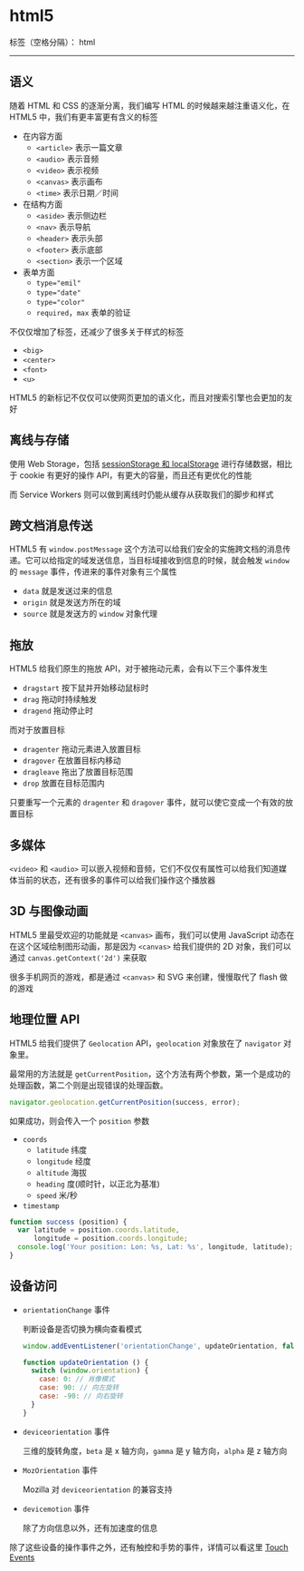 ﻿# html5

标签（空格分隔）： html

---

## 语义

随着 HTML 和 CSS 的逐渐分离，我们编写 HTML 的时候越来越注重语义化，在 HTML5 中，我们有更丰富更有含义的标签

- 在内容方面
    - `<article>` 表示一篇文章
    - `<audio>` 表示音频
    - `<video>` 表示视频
    - `<canvas>` 表示画布
    - `<time>` 表示日期／时间
- 在结构方面
    - `<aside>` 表示侧边栏
    - `<nav>` 表示导航
    - `<header>` 表示头部
    - `<footer>` 表示底部
    - `<section>` 表示一个区域
- 表单方面
    - `type="emil"`
    - `type="date"`
    - `type="color"`
    - `required`，`max` 表单的验证

不仅仅增加了标签，还减少了很多关于样式的标签

- `<big>`
- `<center>`
- `<font>`
- `<u>`

HTML5 的新标记不仅仅可以使网页更加的语义化，而且对搜索引擎也会更加的友好

## 离线与存储

使用 Web Storage，包括 [sessionStorage 和 localStorage](https://github.com/L-movingon/prepare-for-interview/blob/master/HTML/difference-between-webstorage-cookies-and-session.md#web-storage) 进行存储数据，相比于 cookie 有更好的操作 API，有更大的容量，而且还有更优化的性能

而 Service Workers 则可以做到离线时仍能从缓存从获取我们的脚步和样式


## 跨文档消息传送

HTML5 有 `window.postMessage` 这个方法可以给我们安全的实施跨文档的消息传递。它可以给指定的域发送信息，当目标域接收到信息的时候，就会触发 `window` 的 `message` 事件，传进来的事件对象有三个属性

- `data` 就是发送过来的信息
- `origin` 就是发送方所在的域
- `source` 就是发送方的 `window` 对象代理

## 拖放

HTML5 给我们原生的拖放 API，对于被拖动元素，会有以下三个事件发生

- `dragstart` 按下鼠并开始移动鼠标时
- `drag` 拖动时持续触发
- `dragend` 拖动停止时

而对于放置目标

- `dragenter` 拖动元素进入放置目标
- `dragover` 在放置目标内移动
- `dragleave` 拖出了放置目标范围
- `drop` 放置在目标范围内

只要重写一个元素的 `dragenter` 和 `dragover` 事件，就可以使它变成一个有效的放置目标

## 多媒体

`<video>` 和 `<audio>` 可以嵌入视频和音频，它们不仅仅有属性可以给我们知道媒体当前的状态，还有很多的事件可以给我们操作这个播放器

## 3D 与图像动画

HTML5 里最受欢迎的功能就是 `<canvas>` 画布，我们可以使用 JavaScript 动态在在这个区域绘制图形动画，那是因为 `<canvas>` 给我们提供的 2D 对象，我们可以通过 `canvas.getContext('2d')` 来获取

很多手机网页的游戏，都是通过 `<canvas>` 和 SVG 来创建，慢慢取代了 flash 做的游戏

## 地理位置 API

HTML5 给我们提供了 `Geolocation` API，`geolocation` 对象放在了 `navigator` 对象里。

最常用的方法就是 `getCurrentPosition`，这个方法有两个参数，第一个是成功的处理函数，第二个则是出现错误的处理函数。

```javascript
navigator.geolocation.getCurrentPosition(success, error);
```

如果成功，则会传入一个 `position` 参数

- `coords`
    - `latitude` 纬度
    - `longitude` 经度
    - `altitude` 海拔
    - `heading` 度(顺时针，以正北为基准)
    - `speed` 米/秒
- `timestamp`

```javascript
function success (position) {
  var latitude = position.coords.latitude,
      longitude = position.coords.longitude;
  console.log('Your position: Lon: %s, Lat: %s', longitude, latitude);
}
```

## 设备访问

- `orientationChange` 事件 

    判断设备是否切换为横向查看模式
    
    ```javascript
    window.addEventListener('orientationChange', updateOrientation, false);
    
    function updateOrientation () {
      switch (window.orientation) {
        case: 0: // 肖像模式
        case: 90: // 向左旋转
        case: -90: // 向右旋转
      }
    }
    ```

- `deviceorientation` 事件

    三维的旋转角度，`beta` 是 x 轴方向，`gamma` 是 y 轴方向，`alpha` 是 z 轴方向
    
- `MozOrientation` 事件 
    
    Mozilla 对 `deviceorientation` 的兼容支持

- `devicemotion` 事件

    除了方向信息以外，还有加速度的信息
    
除了这些设备的操作事件之外，还有触控和手势的事件，详情可以看这里 [Touch Events](https://developer.mozilla.org/en-US/docs/Web/API/Touch_events)



